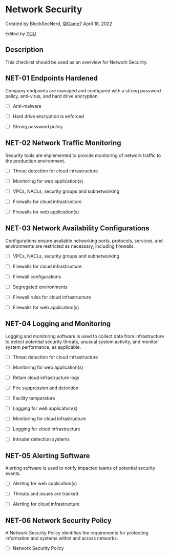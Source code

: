 # Network Security
Created by BlockSecNerd, [@Game7](https://game7.io/)
April 18, 2022

Edited by [YOU](#)

## Description
This checklist should be used as an overview for Network Security. 

## NET-01 Endpoints Hardened
Company endpoints are managed and configured with a strong password policy, anti-virus, and hard drive encryption.

- [ ] Anti-malware

- [ ] Hard drive encryption is enforced

- [ ] Strong password policy

## NET-02 Network Traffic Monitoring
Security tools are implemented to provide monitoring of network traffic to the production environment.

- [ ] Threat detection for cloud infrastructure

- [ ] Monitoring for web application(s)

- [ ] VPCs, NACLs, security groups and subnetworking

- [ ] Firewalls for cloud infrastructure

- [ ] Firewalls for web application(s)

## NET-03 Network Availability Configurations
Configurations ensure available networking ports, protocols, services, and environments are restricted as necessary, including firewalls.

- [ ] VPCs, NACLs, security groups and subnetworking

- [ ] Firewalls for cloud infrastructure

- [ ] Firewall configurations

- [ ] Segregated environments

- [ ] Firewall rules for cloud infrastructure

- [ ] Firewalls for web application(s)


## NET-04 Logging and Monitoring
Logging and monitoring software is used to collect data from infrastructure to detect potential security threats, unusual system activity, and monitor system performance, as applicable.

- [ ] Threat detection for cloud infrastructure

- [ ] Monitoring for web application(s)

- [ ] Retain cloud infrastructure logs

- [ ] Fire suppression and detection

- [ ] Facility temperature

- [ ] Logging for web application(s)

- [ ] Monitoring for cloud infrastructure

- [ ] Logging for cloud infrastructure

- [ ] Intruder detection systems

## NET-05 Alerting Software
Alerting software is used to notify impacted teams of potential security events.

- [ ] Alerting for web application(s)

- [ ] Threats and issues are tracked

- [ ] Alerting for cloud infrastructure

## NET-06 Network Security Policy
A Network Security Policy identifies the requirements for protecting information and systems within and across networks.

- [ ] Network Security Policy

